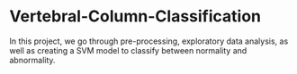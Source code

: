 # Vertebral-Column-Classification
In this project, we go through pre-processing, exploratory data analysis, as well as creating a SVM model to classify between normality and abnormality.
